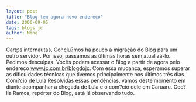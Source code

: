 ```yaml
---
layout: post
title: "Blog tem agora novo endereço"
date: 2006-09-05
tags: blogs jc
author: None
---
```

Car@s internautas,
Conclu?mos há pouco a migração do Blog para um outro servidor. Por isso, passamos as últimas horas sem atualizá-lo. Pedimos desculpas.
Vocês podem&nbsp;acessar o&nbsp;Blog&nbsp;a partir de agora pelo endereço www.jc.com.br/blogdojc.
Com essa mudança, esperamos superar as dificuldades técnicas que tivemos principalmente nos últimos três dias.
Com?cio de Lula
Resolvidas essas pendências,&nbsp;vamos deste momento em diante acompanhar a chegada de Lula e o com?cio dele em Caruaru. Cec?lia Ramos, repórter do Blog, está lá&nbsp;observando tudo. 